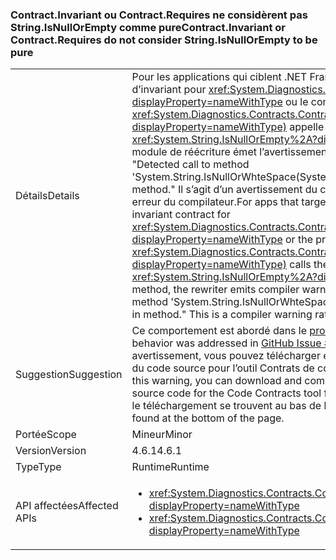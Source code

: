 ### <a name="contractinvariant-or-contractrequirestexception-do-not-consider-stringisnullorempty-to-be-pure"></a><span data-ttu-id="f8088-101">Contract.Invariant ou Contract.Requires<TException> ne considèrent pas String.IsNullOrEmpty comme pure</span><span class="sxs-lookup"><span data-stu-id="f8088-101">Contract.Invariant or Contract.Requires<TException> do not consider String.IsNullOrEmpty to be pure</span></span>

|   |   |
|---|---|
|<span data-ttu-id="f8088-102">Détails</span><span class="sxs-lookup"><span data-stu-id="f8088-102">Details</span></span>|<span data-ttu-id="f8088-103">Pour les applications qui ciblent .NET Framework 4.6.1, si le contrat d’invariant pour <xref:System.Diagnostics.Contracts.Contract.Invariant%2A?displayProperty=nameWithType> ou le contrat de condition préalable pour <xref:System.Diagnostics.Contracts.Contract.Requires%2A?displayProperty=nameWithType)> appelle la méthode <xref:System.String.IsNullOrEmpty%2A?displayProperty=nameWithType>, le module de réécriture émet l’avertissement CC1036 du compilateur : &quot;Detected call to method 'System.String.IsNullOrWhteSpace(System.String)' without [Pure] in method.&quot; Il s’agit d’un avertissement du compilateur, plutôt que d’une erreur du compilateur.</span><span class="sxs-lookup"><span data-stu-id="f8088-103">For apps that target the .NET Framework 4.6.1, if the invariant contract for <xref:System.Diagnostics.Contracts.Contract.Invariant%2A?displayProperty=nameWithType> or the precondition contract for <xref:System.Diagnostics.Contracts.Contract.Requires%2A?displayProperty=nameWithType)> calls the <xref:System.String.IsNullOrEmpty%2A?displayProperty=nameWithType> method, the rewriter emits compiler warning CC1036: &quot;Detected call to method 'System.String.IsNullOrWhteSpace(System.String)' without [Pure] in method.&quot; This is a compiler warning rather than a compiler error.</span></span>|
|<span data-ttu-id="f8088-104">Suggestion</span><span class="sxs-lookup"><span data-stu-id="f8088-104">Suggestion</span></span>|<span data-ttu-id="f8088-105">Ce comportement est abordé dans le [problème 339](https://github.com/Microsoft/CodeContracts/issues/339), sur le site GitHub.</span><span class="sxs-lookup"><span data-stu-id="f8088-105">This behavior was addressed in [GitHub Issue #339](https://github.com/Microsoft/CodeContracts/issues/339).</span></span> <span data-ttu-id="f8088-106">Pour éviter cet avertissement, vous pouvez télécharger et compiler une version mise à jour du code source pour l’outil Contrats de code sur le site [GitHub](https://github.com/Microsoft/CodeContracts/blob/master/README.md).</span><span class="sxs-lookup"><span data-stu-id="f8088-106">To eliminate this warning, you can download and compile an updated version of the source code for the Code Contracts tool from [GitHub](https://github.com/Microsoft/CodeContracts/blob/master/README.md).</span></span> <span data-ttu-id="f8088-107">Des informations sur le téléchargement se trouvent au bas de la page.</span><span class="sxs-lookup"><span data-stu-id="f8088-107">Download information is found at the bottom of the page.</span></span>|
|<span data-ttu-id="f8088-108">Portée</span><span class="sxs-lookup"><span data-stu-id="f8088-108">Scope</span></span>|<span data-ttu-id="f8088-109">Mineur</span><span class="sxs-lookup"><span data-stu-id="f8088-109">Minor</span></span>|
|<span data-ttu-id="f8088-110">Version</span><span class="sxs-lookup"><span data-stu-id="f8088-110">Version</span></span>|<span data-ttu-id="f8088-111">4.6.1</span><span class="sxs-lookup"><span data-stu-id="f8088-111">4.6.1</span></span>|
|<span data-ttu-id="f8088-112">Type</span><span class="sxs-lookup"><span data-stu-id="f8088-112">Type</span></span>|<span data-ttu-id="f8088-113">Runtime</span><span class="sxs-lookup"><span data-stu-id="f8088-113">Runtime</span></span>|
|<span data-ttu-id="f8088-114">API affectées</span><span class="sxs-lookup"><span data-stu-id="f8088-114">Affected APIs</span></span>|<ul><li><xref:System.Diagnostics.Contracts.Contract.Invariant(System.Boolean)?displayProperty=nameWithType></li><li><xref:System.Diagnostics.Contracts.Contract.Requires(System.Boolean)?displayProperty=nameWithType></li></ul>|

